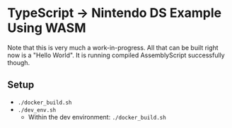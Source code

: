 
# TypeScript -> Nintendo DS Example Using WASM

Note that this is very much a work-in-progress. All that can be built right now is a "Hello World". It is running compiled AssemblyScript successfully though.

## Setup

- `./docker_build.sh`
- `./dev_env.sh`
    - Within the dev environment: `./docker_build.sh`

